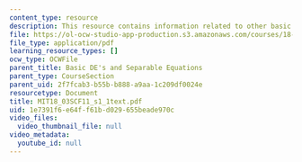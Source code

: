 ```yaml
---
content_type: resource
description: This resource contains information related to other basic examples.
file: https://ol-ocw-studio-app-production.s3.amazonaws.com/courses/18-03sc-differential-equations-fall-2011/1e7391f6e64ff61bd029655beade970c_MIT18_03SCF11_s1_1text.pdf
file_type: application/pdf
learning_resource_types: []
ocw_type: OCWFile
parent_title: Basic DE's and Separable Equations
parent_type: CourseSection
parent_uid: 2f7fcab3-b55b-b888-a9aa-1c209df0024e
resourcetype: Document
title: MIT18_03SCF11_s1_1text.pdf
uid: 1e7391f6-e64f-f61b-d029-655beade970c
video_files:
  video_thumbnail_file: null
video_metadata:
  youtube_id: null
---
```

